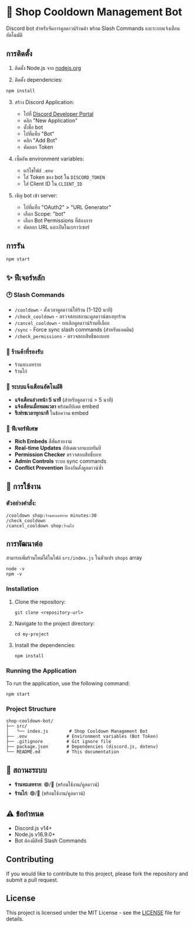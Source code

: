 # 🏪 Shop Cooldown Management Bot

Discord bot สำหรับจัดการคูลดาวน์ร้านค้า พร้อม Slash Commands และระบบแจ้งเตือนอัตโนมัติ

## การติดตั้ง

1. ติดตั้ง Node.js จาก [nodejs.org](https://nodejs.org)

2. ติดตั้ง dependencies:
```bash
npm install
```

3. สร้าง Discord Application:
   - ไปที่ [Discord Developer Portal](https://discord.com/developers/applications)
   - คลิก "New Application"
   - ตั้งชื่อ bot
   - ไปที่แท็บ "Bot"
   - คลิก "Add Bot"
   - คัดลอก Token

4. เซ็ตอัพ environment variables:
   - แก้ไขไฟล์ `.env`
   - ใส่ Token ของ bot ใน `DISCORD_TOKEN`
   - ใส่ Client ID ใน `CLIENT_ID`

5. เชิญ bot เข้า server:
   - ไปที่แท็บ "OAuth2" > "URL Generator"
   - เลือก Scope: "bot"
   - เลือก Bot Permissions ที่ต้องการ
   - คัดลอก URL และเปิดในเบราว์เซอร์

## การรัน

```bash
npm start
```

## ✨ ฟีเจอร์หลัก

### 🕐 Slash Commands
- `/cooldown` - ตั้งเวลาคูลดาวน์ให้ร้าน (1-120 นาที)
- `/check_cooldown` - ตรวจสอบสถานะคูลดาวน์ของทุกร้าน  
- `/cancel_cooldown` - ยกเลิกคูลดาวน์ร้านที่เลือก
- `/sync` - Force sync slash commands (สำหรับแอดมิน)
- `/check_permissions` - ตรวจสอบสิทธิ์ของบอท

### 🏪 ร้านค้าที่รองรับ
- ร้านทะเลทราย
- ร้านไก่

### 🔔 ระบบแจ้งเตือนอัตโนมัติ
- **แจ้งเตือนล่วงหน้า 5 นาที** (สำหรับคูลดาวน์ > 5 นาที)
- **แจ้งเตือนเมื่อหมดเวลา** พร้อมอัปเดต embed
- **รีเฟรชเวลาทุกนาที** ในข้อความ embed

### 🎨 ฟีเจอร์พิเศษ
- **Rich Embeds** สีสันสวยงาม
- **Real-time Updates** อัปเดตเวลาแบบทันที
- **Permission Checker** ตรวจสอบสิทธิ์บอท
- **Admin Controls** ระบบ sync commands
- **Conflict Prevention** ป้องกันตั้งคูลดาวน์ซ้ำ

## 🚀 การใช้งาน

### ตัวอย่างคำสั่ง:
```
/cooldown shop:ร้านทะเลทราย minutes:30
/check_cooldown
/cancel_cooldown shop:ร้านไก่
```

## การพัฒนาต่อ

สามารถเพิ่มร้านใหม่ได้ในไฟล์ `src/index.js` ในตัวแปร `shops` array

```
node -v
npm -v
```

### Installation
1. Clone the repository:
   ```
   git clone <repository-url>
   ```
2. Navigate to the project directory:
   ```
   cd my-project
   ```
3. Install the dependencies:
   ```
   npm install
   ```

### Running the Application
To run the application, use the following command:

```
npm start
```

### Project Structure
```
shop-cooldown-bot/
├── src/
│   └── index.js        # Shop Cooldown Management Bot
├── .env               # Environment variables (Bot Token)
├── .gitignore         # Git ignore file
├── package.json       # Dependencies (discord.js, dotenv)
└── README.md          # This documentation
```

## 🎯 สถานะระบบ
- **ร้านทะเลทราย**: 🟢/🔴 (พร้อมใช้งาน/คูลดาวน์)
- **ร้านไก่**: 🟢/🔴 (พร้อมใช้งาน/คูลดาวน์)

## ⚠️ ข้อกำหนด
- Discord.js v14+
- Node.js v16.9.0+
- Bot ต้องมีสิทธิ์ Slash Commands

## Contributing
If you would like to contribute to this project, please fork the repository and submit a pull request.

## License
This project is licensed under the MIT License - see the [LICENSE](LICENSE) file for details.